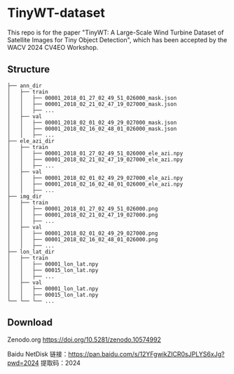# TinyWT-dataset
This repo is for the paper "TinyWT: A Large-Scale Wind Turbine Dataset of Satellite Images for Tiny Object Detection", which has been accepted by the WACV 2024 CV4EO Workshop.

## Structure
```
├── ann_dir
│   ├── train
│   │   ├── 00001_2018_01_27_02_49_51_026000_mask.json
│   │   ├── 00001_2018_02_21_02_47_19_027000_mask.json
│   │   ├── ...
│   ├── val
│   │   ├── 00001_2018_02_01_02_49_29_027000_mask.json
│   │   ├── 00001_2018_02_16_02_48_01_026000_mask.json
│   │   ├── ...
├── ele_azi_dir
│   ├── train
│   │   ├── 00001_2018_01_27_02_49_51_026000_ele_azi.npy
│   │   ├── 00001_2018_02_21_02_47_19_027000_ele_azi.npy
│   │   ├── ...
│   ├── val
│   │   ├── 00001_2018_02_01_02_49_29_027000_ele_azi.npy
│   │   ├── 00001_2018_02_16_02_48_01_026000_ele_azi.npy
│   │   ├── ...
├── img_dir
│   ├── train
│   │   ├── 00001_2018_01_27_02_49_51_026000.png
│   │   ├── 00001_2018_02_21_02_47_19_027000.png
│   │   ├── ...
│   ├── val
│   │   ├── 00001_2018_02_01_02_49_29_027000.png
│   │   ├── 00001_2018_02_16_02_48_01_026000.png
│   │   ├── ...
├── lon_lat_dir
│   ├── train
│   │   ├── 00001_lon_lat.npy
│   │   ├── 00015_lon_lat.npy
│   │   ├── ...
│   ├── val
│   │   ├── 00001_lon_lat.npy
│   │   ├── 00015_lon_lat.npy
└── └── └── ...
```

## Download
Zenodo.org
https://doi.org/10.5281/zenodo.10574992

Baidu NetDisk
链接：https://pan.baidu.com/s/12YFgwikZICR0sJPLYS6xJg?pwd=2024 
提取码：2024 
